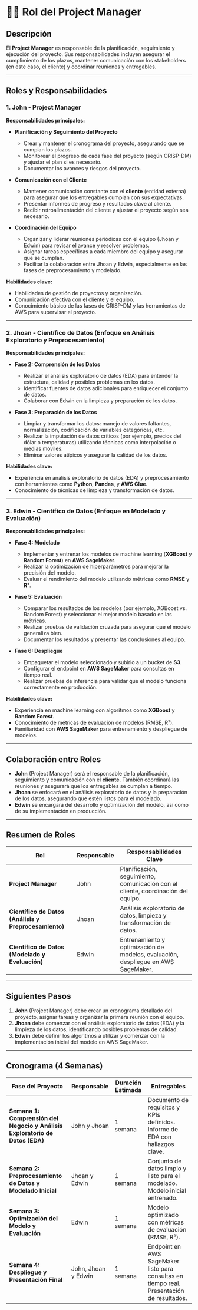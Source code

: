 # 👨‍💼 Rol del Project Manager
## Descripción
El **Project Manager** es responsable de la planificación, seguimiento y ejecución del proyecto. Sus responsabilidades incluyen asegurar el cumplimiento de los plazos, mantener comunicación con los stakeholders (en este caso, el cliente) y coordinar reuniones y entregables.

---

## Roles y Responsabilidades

### **1. John - Project Manager**
**Responsabilidades principales:**
- **Planificación y Seguimiento del Proyecto**  
  - Crear y mantener el cronograma del proyecto, asegurando que se cumplan los plazos.
  - Monitorear el progreso de cada fase del proyecto (según CRISP-DM) y ajustar el plan si es necesario.
  - Documentar los avances y riesgos del proyecto.

- **Comunicación con el Cliente**  
  - Mantener comunicación constante con el **cliente** (entidad externa) para asegurar que los entregables cumplan con sus expectativas.
  - Presentar informes de progreso y resultados clave al cliente.
  - Recibir retroalimentación del cliente y ajustar el proyecto según sea necesario.

- **Coordinación del Equipo**  
  - Organizar y liderar reuniones periódicas con el equipo (Jhoan y Edwin) para revisar el avance y resolver problemas.
  - Asignar tareas específicas a cada miembro del equipo y asegurar que se cumplan.
  - Facilitar la colaboración entre Jhoan y Edwin, especialmente en las fases de preprocesamiento y modelado.

**Habilidades clave:**  
- Habilidades de gestión de proyectos y organización.
- Comunicación efectiva con el cliente y el equipo.
- Conocimiento básico de las fases de CRISP-DM y las herramientas de AWS para supervisar el proyecto.

---

### **2. Jhoan - Científico de Datos (Enfoque en Análisis Exploratorio y Preprocesamiento)**
**Responsabilidades principales:**
- **Fase 2: Comprensión de los Datos**  
  - Realizar el análisis exploratorio de datos (EDA) para entender la estructura, calidad y posibles problemas en los datos.
  - Identificar fuentes de datos adicionales para enriquecer el conjunto de datos.
  - Colaborar con Edwin en la limpieza y preparación de los datos.

- **Fase 3: Preparación de los Datos**  
  - Limpiar y transformar los datos: manejo de valores faltantes, normalización, codificación de variables categóricas, etc.
  - Realizar la imputación de datos críticos (por ejemplo, precios del dólar o temperaturas) utilizando técnicas como interpolación o medias móviles.
  - Eliminar valores atípicos y asegurar la calidad de los datos.

**Habilidades clave:**  
- Experiencia en análisis exploratorio de datos (EDA) y preprocesamiento con herramientas como **Python**, **Pandas**, y **AWS Glue**.
- Conocimiento de técnicas de limpieza y transformación de datos.

---

### **3. Edwin - Científico de Datos (Enfoque en Modelado y Evaluación)**
**Responsabilidades principales:**
- **Fase 4: Modelado**  
  - Implementar y entrenar los modelos de machine learning (**XGBoost** y **Random Forest**) en **AWS SageMaker**.
  - Realizar la optimización de hiperparámetros para mejorar la precisión del modelo.
  - Evaluar el rendimiento del modelo utilizando métricas como **RMSE** y **R²**.

- **Fase 5: Evaluación**  
  - Comparar los resultados de los modelos (por ejemplo, XGBoost vs. Random Forest) y seleccionar el mejor modelo basado en las métricas.
  - Realizar pruebas de validación cruzada para asegurar que el modelo generaliza bien.
  - Documentar los resultados y presentar las conclusiones al equipo.

- **Fase 6: Despliegue**  
  - Empaquetar el modelo seleccionado y subirlo a un bucket de **S3**.
  - Configurar el endpoint en **AWS SageMaker** para consultas en tiempo real.
  - Realizar pruebas de inferencia para validar que el modelo funciona correctamente en producción.

**Habilidades clave:**  
- Experiencia en machine learning con algoritmos como **XGBoost** y **Random Forest**.
- Conocimiento de métricas de evaluación de modelos (RMSE, R²).
- Familiaridad con **AWS SageMaker** para entrenamiento y despliegue de modelos.

---

## Colaboración entre Roles
- **John** (Project Manager) será el responsable de la planificación, seguimiento y comunicación con el **cliente**. También coordinará las reuniones y asegurará que los entregables se cumplan a tiempo.
- **Jhoan** se enfocará en el análisis exploratorio de datos y la preparación de los datos, asegurando que estén listos para el modelado.
- **Edwin** se encargará del desarrollo y optimización del modelo, así como de su implementación en producción.

---

## Resumen de Roles

| Rol                     | Responsable | Responsabilidades Clave                                                                 |
|-------------------------|-------------|-----------------------------------------------------------------------------------------|
| **Project Manager**     | John        | Planificación, seguimiento, comunicación con el cliente, coordinación del equipo.       |
| **Científico de Datos (Análisis y Preprocesamiento)** | Jhoan       | Análisis exploratorio de datos, limpieza y transformación de datos.                     |
| **Científico de Datos (Modelado y Evaluación)** | Edwin       | Entrenamiento y optimización de modelos, evaluación, despliegue en AWS SageMaker.       |

---

## Siguientes Pasos
1. **John** (Project Manager) debe crear un cronograma detallado del proyecto, asignar tareas y organizar la primera reunión con el equipo.
2. **Jhoan** debe comenzar con el análisis exploratorio de datos (EDA) y la limpieza de los datos, identificando posibles problemas de calidad.
3. **Edwin** debe definir los algoritmos a utilizar y comenzar con la implementación inicial del modelo en AWS SageMaker.

---

## Cronograma (4 Semanas)

| Fase del Proyecto       | Responsable       | Duración Estimada | Entregables                                                                 |
|-------------------------|-------------------|-------------------|-----------------------------------------------------------------------------|
| **Semana 1: Comprensión del Negocio y Análisis Exploratorio de Datos (EDA)** | John y Jhoan      | 1 semana          | Documento de requisitos y KPIs definidos. Informe de EDA con hallazgos clave. |
| **Semana 2: Preprocesamiento de Datos y Modelado Inicial** | Jhoan y Edwin     | 1 semana          | Conjunto de datos limpio y listo para el modelado. Modelo inicial entrenado. |
| **Semana 3: Optimización del Modelo y Evaluación** | Edwin             | 1 semana          | Modelo optimizado con métricas de evaluación (RMSE, R²).                    |
| **Semana 4: Despliegue y Presentación Final** | John, Jhoan y Edwin | 1 semana          | Endpoint en AWS SageMaker listo para consultas en tiempo real. Presentación de resultados. |
